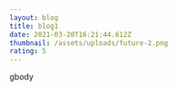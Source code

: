 ```yaml
---
layout: blog
title: blog1
date: 2021-03-20T16:21:44.612Z
thumbnail: /assets/uploads/future-2.png
rating: 5
---
```

gbody